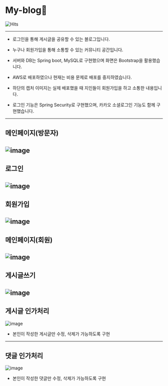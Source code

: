 # My-blog🌟

![Hits](https://hits.seeyoufarm.com/api/count/incr/badge.svg?url=https%3A%2F%2Fgithub.com%2Fmsmn1729%2FMy-blog&count_bg=%2306A1F1&title_bg=%23555555&icon=iconify.svg&icon_color=%23FFFFFF&title=hits&edge_flat=false)

------

- 로그인을 통해 게시글을 공유할 수 있는 블로그입니다.
- 누구나 회원가입을 통해 소통할 수 있는 커뮤니티 공간입니다.

- 서버와 DB는 Spring boot, MySQL로 구현했으며 화면은 Bootstrap을 활용했습니다.
- AWS로 배포하였으나 현재는 비용 문제로 배포를 중지하였습니다.
- 하단의 캡처 이미지는 실제 배포했을 때 지인들이 회원가입을 하고 소통한 내용입니다.
- 로그인 기능은 Spring Security로 구현했으며, 카카오 소셜로그인 기능도 함께 구현했습니다.

------

## 메인페이지(방문자)
![image](https://user-images.githubusercontent.com/59201008/115713015-7ce6bc80-a3b0-11eb-9548-5d9efb9884eb.png)
------
## 로그인
![image](https://user-images.githubusercontent.com/59201008/115713038-84a66100-a3b0-11eb-96c1-33a1fca0958d.png)
------
## 회원가입
![image](https://user-images.githubusercontent.com/59201008/115713065-8c660580-a3b0-11eb-9619-afe4677e0230.png)
------
## 메인페이지(회원)
![image](https://user-images.githubusercontent.com/59201008/115713096-95ef6d80-a3b0-11eb-90b4-5d8d60278d9d.png)
------
## 게시글쓰기
![image](https://user-images.githubusercontent.com/59201008/115713167-ac95c480-a3b0-11eb-9f29-e636943f9eb4.png)
------
## 게시글 인가처리
![image](https://user-images.githubusercontent.com/59201008/115713249-c1725800-a3b0-11eb-945e-2b6916510548.png)
- 본인이 작성한 게시글만 수정, 삭제가 가능하도록 구현
------
## 댓글 인가처리
![image](https://user-images.githubusercontent.com/59201008/115713293-cc2ced00-a3b0-11eb-915f-7709e07e872e.png)
- 본인이 작성한 댓글만 수정, 삭제가 가능하도록 구현
